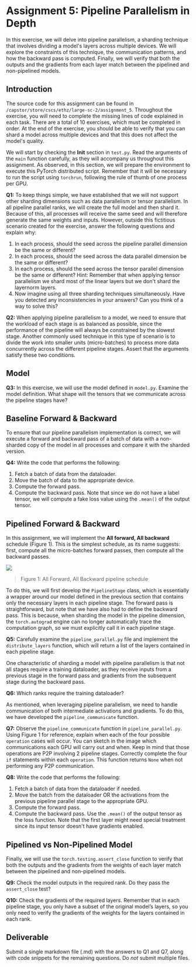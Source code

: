 # Assignment 5: Pipeline Parallelism in Depth

In this exercise, we will delve into pipeline parallelism, a sharding technique that involves dividing a model's layers across multiple devices. We will explore the constraints of this technique, the communication patterns, and how the backward pass is computed. Finally, we will verify that both the outputs and the gradients from each layer match between the pipelined and non-pipelined models.

## Introduction

The source code for this assignment can be found in `/capstor/store/cscs/ethz/large-sc-2/assignment_5`. Throughout the exercise, you will need to complete the missing lines of code explained in each task. There are a total of 10 exercises, which must be completed in order. At the end of the exercise, you should be able to verify that you can shard a model across multiple devices and that this does not affect the model's quality.

We will start by checking the **Init** section in `test.py`. Read the arguments of the `main` function carefully, as they will accompany us throughout this assignment. As observed, in this section, we will prepare the environment to execute this PyTorch distributed script. Remember that it will be necessary to run the script using `torchrun`, following the rule of thumb of one process per GPU.

**Q1:** To keep things simple, we have established that we will not support other sharding dimensions such as data parallelism or tensor parallelism. In all pipeline parallel ranks, we will create the full model and then shard it. Because of this, all processes will receive the same seed and will therefore generate the same weights and inputs. However, outside this fictitious scenario created for the exercise, answer the following questions and explain why:

1. In each process, should the seed across the pipeline parallel dimension be the same or different?
2. In each process, should the seed across the data parallel dimension be the same or different?
3. In each process, should the seed across the tensor parallel dimension be the same or different? Hint: Remember that when applying tensor parallelism we shard most of the linear layers but we don't shard the layernorm layers.
4. Now imagine using all three sharding techniques simultaneously. Have you detected any inconsistencies in your answers? Can you think of a way to solve this?

**Q2:** When applying pipeline parallelism to a model, we need to ensure that the workload of each stage is as balanced as possible, since the performance of the pipeline will always be constrained by the slowest stage. Another commonly used technique in this type of scenario is to divide the work into smaller units (micro-batches) to process more data concurrently across the different pipeline stages. Assert that the arguments satisfy these two conditions.

## Model

**Q3:** In this exercise, we will use the model defined in `model.py`. Examine the model definition. What shape will the tensors that we communicate across the pipeline stages have?

## Baseline Forward & Backward

To ensure that our pipeline parallelism implementation is correct, we will execute a forward and backward pass of a batch of data with a non-sharded copy of the model in all processes and compare it with the sharded version.

**Q4:** Write the code that performs the following:
1. Fetch a batch of data from the dataloader.
2. Move the batch of data to the appropriate device.
3. Compute the forward pass.
4. Compute the backward pass. Note that since we do not have a label tensor, we will compute a fake loss value using the `.mean()` of the output tensor.

## Pipelined Forward & Backward

In this assignment, we will implement the **All forward, All backward** schedule (Figure 1). This is the simplest schedule, as its name suggests: first, compute all the micro-batches forward passes, then compute all the backward passes.

<img src="https://i.ibb.co/d4xB7D8Y/Pipeline-schedule-1-625x185.png">

> Figure 1: All Forward, All Backward pipeline schedule


To do this, we will first develop the `PipelineStage` class, which is essentially a wrapper around our model defined in the previous section that contains only the necessary layers in each pipeline stage. The forward pass is straightforward, but note that we have also had to define the backward pass. This is because, when sharding the model in the pipeline dimension, the `torch.autograd` engine can no longer automatically trace the computation graph, so we must explicitly call it in each pipeline stage.

**Q5:** Carefully examine the `pipeline_parallel.py` file and implement the `distribute_layers` function, which will return a list of the layers contained in each pipeline stage.

One characteristic of sharding a model with pipeline parallelism is that not all stages require a training dataloader, as they receive inputs from a previous stage in the forward pass and gradients from the subsequent stage during the backward pass.

**Q6:** Which ranks require the training dataloader?

As mentioned, when leveraging pipeline parallelism, we need to handle communication of both intermediate activations and gradients. To do this, we have developed the `pipeline_communicate` function.

**Q7:** Observe the `pipeline_communicate` function in `pipeline_parallel.py`. Using Figure 1 for reference, explain when each of the four possible `operation` cases will occur. You can sketch in the image which communications each GPU will carry out and when. Keep in mind that those operations are P2P involving 2 pipeline stages. Correctly complete the four `if` statements within each `operation`. This function returns `None` when not performing any P2P communication.

**Q8:** Write the code that performs the following:
1. Fetch a batch of data from the dataloader if needed.
2. Move the batch from the dataloader OR the activations from the previous pipeline parallel stage to the appropriate GPU.
3. Compute the forward pass.
4. Compute the backward pass. Use the `.mean()` of the output tensor as the loss function.
Note that the first layer might need special treatment since its input tensor doesn't have gradients enabled.

## Pipelined vs Non-Pipelined Model

Finally, we will use the `torch.testing.assert_close` function to verify that both the outputs and the gradients from the weights of each layer match between the pipelined and non-pipelined models.

**Q9:** Check the model outputs in the required rank. Do they pass the `assert_close` test?

**Q10:** Check the gradients of the required layers. Remember that in each pipeline stage, you only have a subset of the original model’s layers, so you only need to verify the gradients of the weights for the layers contained in each rank.

## Deliverable

Submit a single markdown file (.md) with the answers to Q1 and Q7, along with code snippets for the remaining questions. Do *not* submit multiple files.

